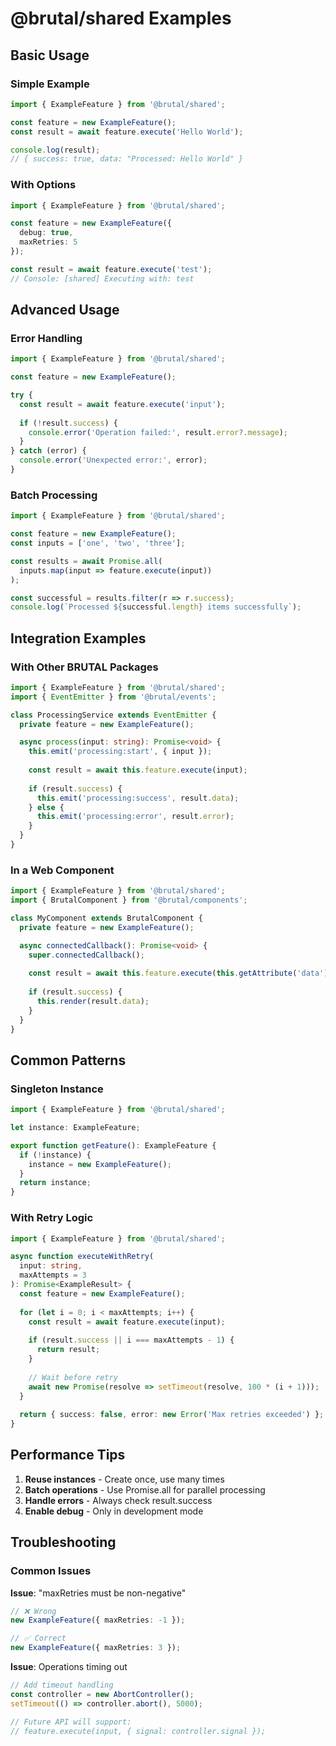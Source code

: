 # @brutal/shared Examples

## Basic Usage

### Simple Example

```typescript
import { ExampleFeature } from '@brutal/shared';

const feature = new ExampleFeature();
const result = await feature.execute('Hello World');

console.log(result); 
// { success: true, data: "Processed: Hello World" }
```

### With Options

```typescript
import { ExampleFeature } from '@brutal/shared';

const feature = new ExampleFeature({
  debug: true,
  maxRetries: 5
});

const result = await feature.execute('test');
// Console: [shared] Executing with: test
```

## Advanced Usage

### Error Handling

```typescript
import { ExampleFeature } from '@brutal/shared';

const feature = new ExampleFeature();

try {
  const result = await feature.execute('input');
  
  if (!result.success) {
    console.error('Operation failed:', result.error?.message);
  }
} catch (error) {
  console.error('Unexpected error:', error);
}
```

### Batch Processing

```typescript
import { ExampleFeature } from '@brutal/shared';

const feature = new ExampleFeature();
const inputs = ['one', 'two', 'three'];

const results = await Promise.all(
  inputs.map(input => feature.execute(input))
);

const successful = results.filter(r => r.success);
console.log(`Processed ${successful.length} items successfully`);
```

## Integration Examples

### With Other BRUTAL Packages

```typescript
import { ExampleFeature } from '@brutal/shared';
import { EventEmitter } from '@brutal/events';

class ProcessingService extends EventEmitter {
  private feature = new ExampleFeature();

  async process(input: string): Promise<void> {
    this.emit('processing:start', { input });
    
    const result = await this.feature.execute(input);
    
    if (result.success) {
      this.emit('processing:success', result.data);
    } else {
      this.emit('processing:error', result.error);
    }
  }
}
```

### In a Web Component

```typescript
import { ExampleFeature } from '@brutal/shared';
import { BrutalComponent } from '@brutal/components';

class MyComponent extends BrutalComponent {
  private feature = new ExampleFeature();

  async connectedCallback(): Promise<void> {
    super.connectedCallback();
    
    const result = await this.feature.execute(this.getAttribute('data') || '');
    
    if (result.success) {
      this.render(result.data);
    }
  }
}
```

## Common Patterns

### Singleton Instance

```typescript
import { ExampleFeature } from '@brutal/shared';

let instance: ExampleFeature;

export function getFeature(): ExampleFeature {
  if (!instance) {
    instance = new ExampleFeature();
  }
  return instance;
}
```

### With Retry Logic

```typescript
import { ExampleFeature } from '@brutal/shared';

async function executeWithRetry(
  input: string,
  maxAttempts = 3
): Promise<ExampleResult> {
  const feature = new ExampleFeature();
  
  for (let i = 0; i < maxAttempts; i++) {
    const result = await feature.execute(input);
    
    if (result.success || i === maxAttempts - 1) {
      return result;
    }
    
    // Wait before retry
    await new Promise(resolve => setTimeout(resolve, 100 * (i + 1)));
  }
  
  return { success: false, error: new Error('Max retries exceeded') };
}
```

## Performance Tips

1. **Reuse instances** - Create once, use many times
2. **Batch operations** - Use Promise.all for parallel processing
3. **Handle errors** - Always check result.success
4. **Enable debug** - Only in development mode

## Troubleshooting

### Common Issues

**Issue**: "maxRetries must be non-negative"
```typescript
// ❌ Wrong
new ExampleFeature({ maxRetries: -1 });

// ✅ Correct
new ExampleFeature({ maxRetries: 3 });
```

**Issue**: Operations timing out
```typescript
// Add timeout handling
const controller = new AbortController();
setTimeout(() => controller.abort(), 5000);

// Future API will support:
// feature.execute(input, { signal: controller.signal });
```
